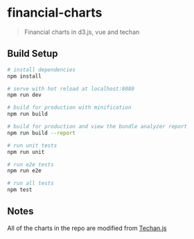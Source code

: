 # financial-charts

> Financial charts in d3.js, vue and techan

## Build Setup

``` bash
# install dependencies
npm install

# serve with hot reload at localhost:8080
npm run dev

# build for production with minification
npm run build

# build for production and view the bundle analyzer report
npm run build --report

# run unit tests
npm run unit

# run e2e tests
npm run e2e

# run all tests
npm test
```

## Notes

All of the charts in the repo are modified from <a href="https://github.com/andredumas/techan.js">
  Techan.js</a>

  
